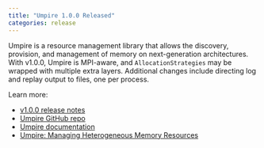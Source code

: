 ```yaml
---
title: "Umpire 1.0.0 Released"
categories: release
---
```


Umpire is a resource management library that allows the discovery, provision, and management of memory on next-generation architectures. With v1.0.0, Umpire is MPI-aware, and `AllocationStrategies` may be wrapped with multiple extra layers. Additional changes include directing log and replay output to files, one per process.

Learn more:
- [v1.0.0 release notes](https://github.com/LLNL/Umpire/releases/tag/v1.0.0)
- [Umpire GitHub repo](https://github.com/LLNL/Umpire)
- [Umpire documentation](https://umpire.readthedocs.io/en/develop/)
- [Umpire: Managing Heterogeneous Memory Resources](https://computing.llnl.gov/projects/umpire)
